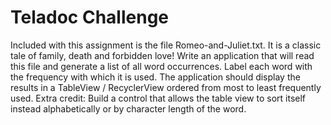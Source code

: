 # Teladoc Challenge

Included with this assignment is the file Romeo-and-Juliet.txt. It is a classic tale of family, death and forbidden love! Write an application that will read this file and generate a list of all word occurrences. Label each word with the frequency with which it is used. The application should display the results in a TableView / RecyclerView ordered from most to least frequently used. 
Extra credit: Build a control that allows the table view to sort itself instead alphabetically or by character length of the word.